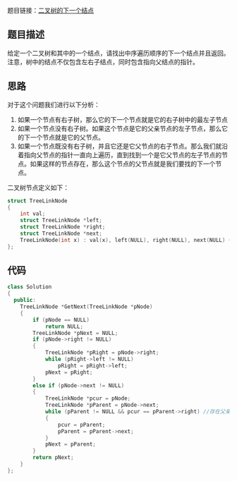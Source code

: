 题目链接：[二叉树的下一个结点](https://www.nowcoder.com/practice/9023a0c988684a53960365b889ceaf5e?tpId=13&tqId=11210&rp=3&ru=/ta/coding-interviews&qru=/ta/coding-interviews/question-ranking)

## 题目描述

给定一个二叉树和其中的一个结点，请找出中序遍历顺序的下一个结点并且返回。注意，树中的结点不仅包含左右子结点，同时包含指向父结点的指针。

## 思路

对于这个问题我们进行以下分析：

1. 如果一个节点有右子树，那么它的下一个节点就是它的右子树中的最左子节点
2. 如果一个节点没有右子树。如果这个节点是它的父亲节点的左子节点，那么它的下一个节点就是它的父节点。
3. 如果一个节点既没有右子树，并且它还是它父节点的右子节点。那么我们就沿着指向父节点的指针一直向上遍历，直到找到一个是它父节点的左子节点的节点。如果这样的节点存在，那么这个节点的父节点就是我们要找的下一个节点。

二叉树节点定义如下：

```cpp
struct TreeLinkNode
{
    int val;
    struct TreeLinkNode *left;
    struct TreeLinkNode *right;
    struct TreeLinkNode *next;
    TreeLinkNode(int x) : val(x), left(NULL), right(NULL), next(NULL) {}
};
```

## 代码

```cpp
class Solution
{
  public:
    TreeLinkNode *GetNext(TreeLinkNode *pNode)
    {
        if (pNode == NULL)
            return NULL;
        TreeLinkNode *pNext = NULL;
        if (pNode->right != NULL)
        {
            TreeLinkNode *pRight = pNode->right;
            while (pRight->left != NULL)
                pRight = pRight->left;
            pNext = pRight;
        }
        else if (pNode->next != NULL)
        {
            TreeLinkNode *pcur = pNode;
            TreeLinkNode *pParent = pNode->next;
            while (pParent != NULL && pcur == pParent->right) //存在父亲节点且此节点是父亲节点的右节点
            {
                pcur = pParent;
                pParent = pParent->next;
            }
            pNext = pParent;
        }
        return pNext;
    }
};
```

